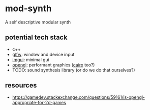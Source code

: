 # mod-synth
A self descriptive modular synth

## potential tech stack
* c++
* [glfw](https://www.glfw.org/): window and device input
* [imgui](https://github.com/ocornut/imgui): minimal gui
* [opengl](https://www.opengl.org/): performant graphics ([cairo](https://www.cairographics.org/) too?)
* TODO: sound synthesis library (or do we do that ourselves?)

## resources
* https://gamedev.stackexchange.com/questions/59161/is-opengl-appropriate-for-2d-games
